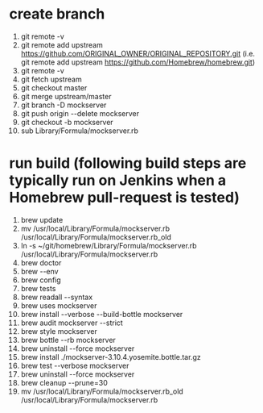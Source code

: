 # create branch

1. git remote -v
1. git remote add upstream https://github.com/ORIGINAL_OWNER/ORIGINAL_REPOSITORY.git (i.e. git remote add upstream https://github.com/Homebrew/homebrew.git)
1. git remote -v
1. git fetch upstream
1. git checkout master
1. git merge upstream/master
1. git branch -D mockserver
1. git push origin --delete mockserver
1. git checkout -b mockserver
1. sub Library/Formula/mockserver.rb

# run build (following build steps are typically run on Jenkins when a Homebrew pull-request is tested)

1. brew update
1. mv /usr/local/Library/Formula/mockserver.rb /usr/local/Library/Formula/mockserver.rb_old
1. ln -s ~/git/homebrew/Library/Formula/mockserver.rb /usr/local/Library/Formula/mockserver.rb
1. brew doctor
1. brew --env
1. brew config
1. brew tests
1. brew readall --syntax
1. brew uses mockserver
1. brew install --verbose --build-bottle mockserver
1. brew audit mockserver --strict
1. brew style mockserver
1. brew bottle --rb mockserver
1. brew uninstall --force mockserver
1. brew install ./mockserver-3.10.4.yosemite.bottle.tar.gz
1. brew test --verbose mockserver
1. brew uninstall --force mockserver
1. brew cleanup --prune=30
1. mv /usr/local/Library/Formula/mockserver.rb_old /usr/local/Library/Formula/mockserver.rb